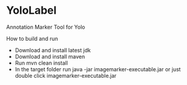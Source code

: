 # YoloLabel
Annotation Marker Tool for Yolo

How to build and run
* Download and install latest jdk
* Download and install maven
* Run mvn clean install
* In the target folder run java -jar imagemarker-executable.jar
  or just double click imagemarker-executable.jar


